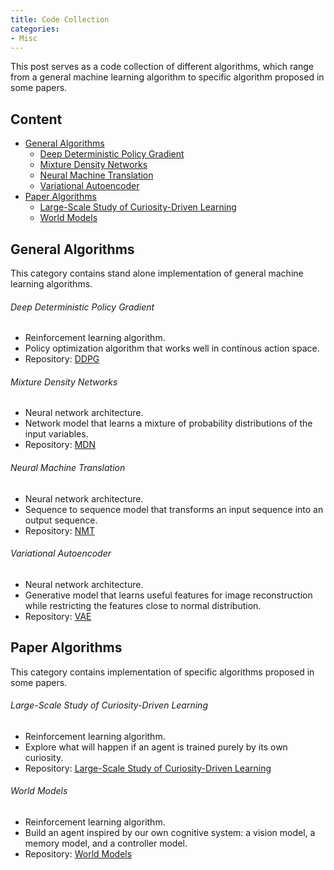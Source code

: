```yaml
---
title: Code Collection
categories: 
- Misc
---
```


This post serves as a code collection of different algorithms, which range from a general machine learning algorithm to specific algorithm proposed in some papers.

<!-- more -->

## Content
- [General Algorithms](#general-algorithms)
  - [Deep Deterministic Policy Gradient](#deep-deterministic-policy-gradient)
  - [Mixture Density Networks](#mixture-density-networks)
  - [Neural Machine Translation](#neural-machine-translation)
  - [Variational Autoencoder](#variational-autoencoder)
- [Paper Algorithms](#paper-algorithms)
  - [Large-Scale Study of Curiosity-Driven Learning](#large-scale-study-of-curiosity-driven-learning)
  - [World Models](#world-models)

## General Algorithms
This category contains stand alone implementation of general machine learning algorithms.

###### Deep Deterministic Policy Gradient
- Reinforcement learning algorithm.
- Policy optimization algorithm that works well in continous action space.
- Repository: [DDPG](https://github.com/ZhenkaiShou/project/tree/master/stand%20alone%20implementation/DDPG)

###### Mixture Density Networks
- Neural network architecture.
- Network model that learns a mixture of probability distributions of the input variables.
- Repository: [MDN](https://github.com/ZhenkaiShou/project/tree/master/stand%20alone%20implementation/MDN)

###### Neural Machine Translation
- Neural network architecture.
- Sequence to sequence model that transforms an input sequence into an output sequence.
- Repository: [NMT](https://github.com/ZhenkaiShou/project/tree/master/stand%20alone%20implementation/NMT)

###### Variational Autoencoder
- Neural network architecture.
- Generative model that learns useful features for image reconstruction while restricting the features close to normal distribution.
- Repository: [VAE](https://github.com/ZhenkaiShou/project/tree/master/stand%20alone%20implementation/VAE)

## Paper Algorithms
This category contains implementation of specific algorithms proposed in some papers.

###### Large-Scale Study of Curiosity-Driven Learning
- Reinforcement learning algorithm.
- Explore what will happen if an agent is trained purely by its own curiosity.
- Repository: [Large-Scale Study of Curiosity-Driven Learning](https://github.com/ZhenkaiShou/project/tree/master/paper%20reproduction/Large-Scale%20Study%20of%20Curiosity-Driven%20Learning)

###### World Models
- Reinforcement learning algorithm.
- Build an agent inspired by our own cognitive system: a vision model, a memory model, and a controller model.
- Repository: [World Models](https://github.com/ZhenkaiShou/project/tree/master/paper%20reproduction/World%20Models)
